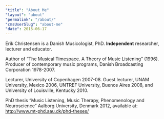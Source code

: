 ```yaml
---
"title": "About Me"
"layout": "about"
"permalink": "/about/"
"cmsUserSlug": "about-me"
"date": 2015-06-17 
---
```


Erik Christensen is a Danish Musicologist, PhD. **Independent** researcher, lecturer and educator. 

Author of “The Musical Timespace. A Theory of Music Listening” (1996). Producer of contemporary music programs, Danish Broadcasting Corporation 1978-2007.

Lecturer, University of Copenhagen 2007-08. Guest lecturer, UNAM University, Mexico 2006, UNTREF University, Buenos Aires 2008, and University of Louisville, Kentucky 2010. 

PhD thesis “Music Listening, Music Therapy, Phenomenology and Neuroscience” Aalborg University, Denmark 2012, available at: 
http://www.mt-phd.aau.dk/phd-theses/
                                                                                                                                                                                                                                                                                                                                                                                                                                                                                                                                                                                                                                                                                                                                                                                                                                                                                                                                                                                                                                                                                                                                                                                                                                                                                                                                                                                                                                                                                                                                                                                                                                                                                                                                                                                                                                                                                                                                                                                                                                                                                                                                                                                                                                                                                                                                                                                                                                                                                                                                                                                                                                                                                                                                                                                                                                                                                                                                                                                                                                                                                                                                                                                                                                                                                                                                                                                                                                                                                                                  